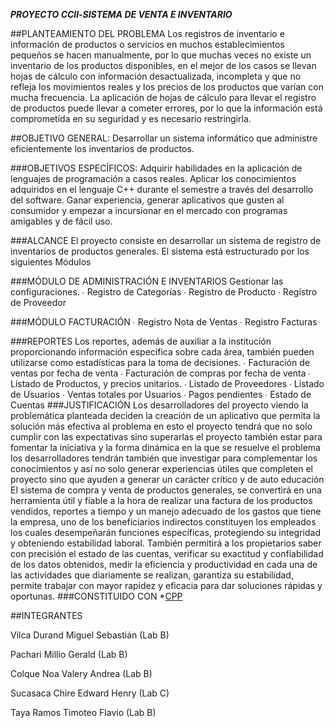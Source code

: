 ***PROYECTO CCll-SISTEMA DE VENTA E  INVENTARIO***

##PLANTEAMIENTO DEL PROBLEMA 
Los registros de inventario e información de productos o servicios en muchos establecimientos pequeños se hacen manualmente, por lo que muchas veces no existe un inventario de los productos disponibles, en el mejor de los casos se llevan hojas de cálculo con información desactualizada, incompleta y que no refleja los movimientos reales y los precios de los productos que varían con mucha frecuencia.
La aplicación de hojas de cálculo para llevar el registro de productos puede llevar a cometer errores, por lo que la información está comprometida en su seguridad y es necesario restringirla.

##OBJETIVO GENERAL:
Desarrollar un sistema informático que administre eficientemente los inventarios de productos.

###OBJETIVOS ESPECÍFICOS:
Adquirir habilidades en la aplicación de lenguajes de programación a casos reales.
Aplicar los conocimientos adquiridos en el lenguaje C++ durante el semestre a través del desarrollo del software. 
Ganar experiencia, generar aplicativos que gusten al consumidor y empezar a incursionar en el mercado con programas amigables y de fácil uso.

###ALCANCE 
El proyecto consiste en desarrollar un sistema de registro de inventarios de productos generales. 
El sistema está estructurado por los siguientes Módulos 

###MÓDULO DE ADMINISTRACIÓN E INVENTARIOS
 Gestionar las configuraciones. 
∙ Registro de Categorías 
∙ Registro de Producto 
∙ Registro de Proveedor 

###MÓDULO FACTURACIÓN 
∙ Registro Nota de Ventas 
∙ Registro Facturas 

###REPORTES 
Los reportes, además de auxiliar a la institución proporcionando información específica sobre cada área, también pueden utilizarse como estadísticas para la toma de decisiones. 
∙ Facturación de ventas por fecha de venta 
∙ Facturación de compras por fecha de venta 
∙ Listado de Productos, y precios unitarios. 
∙ Listado de Proveedores 
∙ Listado de Usuarios 
∙ Ventas totales por Usuarios 
∙ Pagos pendientes 
∙ Estado de Cuentas
###JUSTIFICACIÓN 
Los desarrolladores del proyecto viendo la problemática planteada deciden la creación de un aplicativo que permita la solución más efectiva al problema en esto el proyecto tendrá que no solo cumplir con las expectativas sino superarlas el proyecto también estar para fomentar la iniciativa y la forma dinámica en la que se resuelve el problema los desarrolladores tendrán también que investigar para complementar los conocimientos y así no solo generar experiencias útiles que completen el proyecto sino que ayuden a generar un carácter crítico y de auto educación El sistema de compra y venta de productos generales, se convertirá en una herramienta útil y fiable a la hora de realizar una factura de los productos vendidos, reportes a tiempo y un manejo adecuado de los gastos que tiene la empresa, uno de los beneficiarios indirectos constituyen los empleados los cuales desempeñarán funciones específicas, protegiendo su integridad y obteniendo estabilidad laboral. También permitirá a los propietarios saber con precisión el estado de las cuentas, verificar su exactitud y confiabilidad de los datos obtenidos, medir la eficiencia y productividad en cada una de las actividades que diariamente se realizan, garantiza su estabilidad, permite trabajar con mayor rapidez y eficacia para dar soluciones rápidas y oportunas.
###CONSTITUIDO CON *[CPP](https://isocpp.org/)

##INTEGRANTES

Vilca Durand Miguel Sebastián (Lab B)

Pachari Millio Gerald  (Lab B)

Colque Noa Valery Andrea  (Lab B)

Sucasaca Chire Edward Henry  (Lab C)

Taya Ramos Timoteo Flavio  (Lab B)

